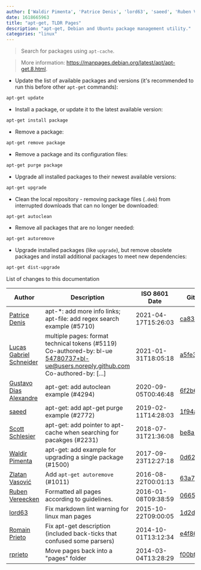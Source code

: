 ```yaml
---
author: ['Waldir Pimenta', 'Patrice Denis', 'lord63', 'saeed', 'Ruben Vereecken', 'Scott Schlesier', 'Zlatan Vasović', 'Romain Prieto', 'rprieto', 'Lucas Gabriel Schneider', 'Gustavo Dias Alexandre']
date: 1618665963
title: "apt-get, TLDR Pages"
description: "apt-get, Debian and Ubuntu package management utility."
categories: "linux"
---
```

> Search for packages using `apt-cache`.

> More information: <https://manpages.debian.org/latest/apt/apt-get.8.html>.

- Update the list of available packages and versions (it's recommended to run this before other `apt-get` commands):

```bash
apt-get update
```

- Install a package, or update it to the latest available version:

```bash
apt-get install package
```

- Remove a package:

```bash
apt-get remove package
```

- Remove a package and its configuration files:

```bash
apt-get purge package
```

- Upgrade all installed packages to their newest available versions:

```bash
apt-get upgrade
```

- Clean the local repository - removing package files (`.deb`) from interrupted downloads that can no longer be downloaded:

```bash
apt-get autoclean
```

- Remove all packages that are no longer needed:

```bash
apt-get autoremove
```

- Upgrade installed packages (like `upgrade`), but remove obsolete packages and install additional packages to meet new dependencies:

```bash
apt-get dist-upgrade
```
List of changes to this documentation


Author | Description | ISO 8601 Date | GitHub link
------|-----|-----|-----
[Patrice Denis](mailto:patrice.denis@gmail.com) | apt-*: add more info links; apt-file: add regex search example (#5710) | 2021-04-17T15:26:03 | [ca8394dc52de](https://github.com/tldr-pages/tldr/commit/ca8394dc52def4e55971ce4049b20fa8839f464d)
[Lucas Gabriel Schneider](mailto:casdpa@gmail.com) | multiple pages: format technical tokens (#5119) Co-authored-by: bl-ue <54780737+bl-ue@users.noreply.github.com> Co-authored-by: [...] | 2021-01-31T18:05:18 | [a5fe31bc47ae](https://github.com/tldr-pages/tldr/commit/a5fe31bc47aece3efa5e66b52b3cf384f27d5d72)
[Gustavo Dias Alexandre](mailto:gfdiasa@gmail.com) | apt-get: add autoclean example (#4294) | 2020-09-05T00:46:48 | [6f2b6fc16998](https://github.com/tldr-pages/tldr/commit/6f2b6fc169988e36417f3674c3cf6b079dc2d656)
[saeed](mailto:39596095+smzm@users.noreply.github.com) | apt-get: add apt-get purge example (#2772) | 2019-02-11T14:28:03 | [1f94abff1f0b](https://github.com/tldr-pages/tldr/commit/1f94abff1f0b650b70caaebcdbc50eee1017be73)
[Scott Schlesier](mailto:scott@schlesier.ca) | apt-get: add pointer to apt-cache when searching for pacakges (#2231) | 2018-07-31T21:36:08 | [be8ab27c34b1](https://github.com/tldr-pages/tldr/commit/be8ab27c34b12a7db565d1fd149a5d5fb100eeaa)
[Waldir Pimenta](mailto:waldyrious@gmail.com) | apt-get: add example for upgrading a single package (#1500) | 2017-09-23T12:27:18 | [0d6202fa8981](https://github.com/tldr-pages/tldr/commit/0d6202fa8981b496d82fdd6d1704531262e9511e)
[Zlatan Vasović](mailto:zlatanvasovic@gmail.com) | Add `apt-get autoremove` (#1011) | 2016-08-22T00:01:13 | [63a7e2744e92](https://github.com/tldr-pages/tldr/commit/63a7e2744e92e5e121ebb413e97510ccd7b5ff47)
[Ruben Vereecken](mailto:rubenvereecken@gmail.com) | Formatted all pages according to guidelines. | 2016-01-08T09:38:59 | [066582e8eab5](https://github.com/tldr-pages/tldr/commit/066582e8eab57bce9861cc8d379e158d61f1cc95)
[lord63](mailto:lord63.j@gmail.com) | Fix markdown lint warning for linux man pages | 2015-10-22T09:00:05 | [1d2d523b2138](https://github.com/tldr-pages/tldr/commit/1d2d523b21388c959e70b5037641b57b9e50a39a)
[Romain Prieto](mailto:rprieto@users.noreply.github.com) | Fix apt-get description (included back-ticks that confused some parsers) | 2014-10-01T13:12:34 | [e4f86136f6ee](https://github.com/tldr-pages/tldr/commit/e4f86136f6eece3536959a64e1b5eba300cfa307)
[rprieto](mailto:choicesmade@gmail.com) | Move pages back into a "pages" folder | 2014-03-04T13:28:29 | [f00bf64426a7](https://github.com/tldr-pages/tldr/commit/f00bf64426a792ee3aac792f9c0aec3f8b1eaa7d)


